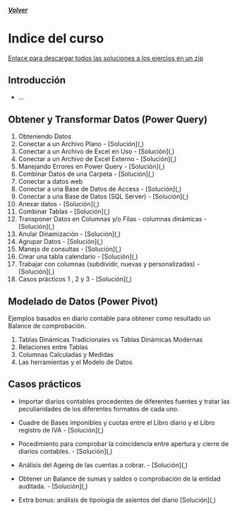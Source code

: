 ##### [Volver](/Curso-de-Herramientas-analiticas-para-auditoria-I/pages/Indice_curso.html)
<script src="https://kit.fontawesome.com/065728df02.js" crossorigin="anonymous"></script>
# Indice del curso

[Enlace para descargar todos las soluciones a los ejercios en un zip](https://raulbm.github.io/Curso-de-Herramientas-analiticas-para-auditoria-I/donwloads/Soluciones.zip)

## Introducción
  *	 ...

## Obtener y Transformar Datos (Power Query)
  1. Obteniendo Datos
  1.	Conectar a un Archivo Plano - [Solución](<a href="/Curso-de-Herramientas-analiticas-para-auditoria-I/downloads/2.Producción_2015.CSV"> </a>)
  1.	Conectar a un Archivo de Excel en Uso - [Solución](<a href="/Curso-de-Herramientas-analiticas-para-auditoria-I/downloads/2.Producción_2015.CSV"> </a>)
  1.	Conectar a un Archivo de Excel Externo - [Solución](<a href="/Curso-de-Herramientas-analiticas-para-auditoria-I/downloads/2.Producción_2015.CSV"> </a>)
  1.	Manejando Errores en Power Query - [Solución](<a href="/Curso-de-Herramientas-analiticas-para-auditoria-I/downloads/2.Producción_2015.CSV"> </a>)
  1.	Combinar Datos de una Carpeta  - [Solución](<a href="/Curso-de-Herramientas-analiticas-para-auditoria-I/downloads/2.Producción_2015.CSV"> </a>)
  1.	Conectar a datos web
  1.	Conectar a una Base de Datos de Access - [Solución](<a href="/Curso-de-Herramientas-analiticas-para-auditoria-I/downloads/2.Producción_2015.CSV"> </a>)
  1.	Conectar a una Base de Datos (SQL Server)  - [Solución](<a href="/Curso-de-Herramientas-analiticas-para-auditoria-I/downloads/2.Producción_2015.CSV"> </a>)
  1.	Anexar datos - [Solución](<a href="/Curso-de-Herramientas-analiticas-para-auditoria-I/downloads/2.Producción_2015.CSV"> </a>)
  1.	Combinar Tablas - [Solución](<a href="/Curso-de-Herramientas-analiticas-para-auditoria-I/downloads/2.Producción_2015.CSV"> </a>)
  1.	Transponer Datos en Columnas y/o Filas - columnas dinámicas - [Solución](<a href="/Curso-de-Herramientas-analiticas-para-auditoria-I/downloads/2.Producción_2015.CSV"> </a>)
  1.	Anular Dinamización - [Solución](<a href="/Curso-de-Herramientas-analiticas-para-auditoria-I/downloads/2.Producción_2015.CSV"> </a>)
  1.	Agrupar Datos - [Solución](<a href="/Curso-de-Herramientas-analiticas-para-auditoria-I/downloads/2.Producción_2015.CSV"> </a>)
  1.    Manejo de consultas - [Solución](<a href="/Curso-de-Herramientas-analiticas-para-auditoria-I/downloads/2.Producción_2015.CSV"> </a>)
  1.    Crear una tabla calendario - [Solución](<a href="/Curso-de-Herramientas-analiticas-para-auditoria-I/downloads/2.Producción_2015.CSV"> </a>)
  1.    Trabajar con columnas (subdividir, nuevas y personalizadas) - [Solución](<a href="/Curso-de-Herramientas-analiticas-para-auditoria-I/downloads/2.Producción_2015.CSV"> </a>)
  1.    Casos prácticos 1 , 2  y 3 - [Solución](<a href="/Curso-de-Herramientas-analiticas-para-auditoria-I/downloads/2.Producción_2015.CSV"> </a>)

 
## Modelado de Datos (Power Pivot)
  Ejemplos basados en diario contable para obtener como resultado un Balance de comprobación.
  1.	Tablas Dinámicas Tradicionales vs Tablas Dinámicas Modernas
  1.	Relaciones entre Tablas
  1.	Columnas Calculadas y Medidas
  1.	Las herramientas y el Modelo de Datos

## Casos prácticos
*	Importar diarios contables procedentes de diferentes fuentes y tratar las peculiaridades de los diferentes formatos de cada uno. 
*	Cuadre de Bases imponibles y cuotas entre el Libro diario y el Libro registro de IVA - [Solución](<a href="/Curso-de-Herramientas-analiticas-para-auditoria-I/downloads/CP_Solucion_Cuadre_de_Bases_y_cuota_imponibles.xlsx"> </a>)
*	Pocedimiento para comprobar la coincidencia entre apertura y cierre de diarios contables. - [Solución](<a href="/Curso-de-Herramientas-analiticas-para-auditoria-I/downloads/CP_Solucion_Comprobacion_de_saldos_apertura.xlsx"> </a>)
*	Análisis del Ageing de las cuentas a cobrar. - [Solución](<a href="/Curso-de-Herramientas-analiticas-para-auditoria-I/downloads/CP_Solucion_Demo_BICIS_ageing.xlsx"> </a>)
*	Obtener un Balance de sumas y saldos o comprobación de la entidad auditada. - [Solución](<a href="/Curso-de-Herramientas-analiticas-para-auditoria-I/downloads/CP_Solucion_diario2016-2017.xlsx"> </a>)

* Extra bonus: análisis de tipología de asientos del diario [Solución](<a href="/Curso-de-Herramientas-analiticas-para-auditoria-I/downloads/CP_Solucion_diario_2017_analisis_tipologia_asientos.xlsx"> </a>)

